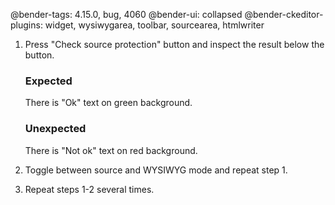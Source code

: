 @bender-tags: 4.15.0, bug, 4060
@bender-ui: collapsed
@bender-ckeditor-plugins: widget, wysiwygarea, toolbar, sourcearea, htmlwriter

1. Press "Check source protection" button and inspect the result below the button.

	### Expected

	There is "Ok" text on green background.

	### Unexpected

	There is "Not ok" text on red background.
2. Toggle between source and WYSIWYG mode and repeat step 1.
3. Repeat steps 1-2 several times.
